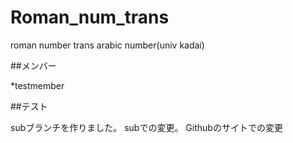 # Roman_num_trans
roman number trans arabic number(univ kadai)


##メンバー

*testmember

##テスト

subブランチを作りました。
subでの変更。
Githubのサイトでの変更
